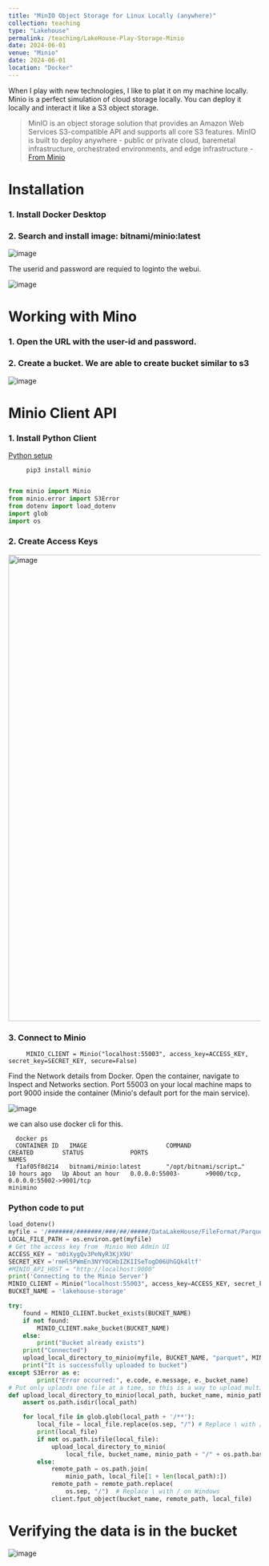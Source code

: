 ```yaml
---
title: "MinIO Object Storage for Linux Locally (anywhere)"
collection: teaching
type: "Lakehouse"
permalink: /teaching/LakeHouse-Play-Storage-Minio
date: 2024-06-01
venue: "Minio"
date: 2024-06-01
location: "Docker"
---
```


When I play with new technologies, I like to plat it on my machine locally. Minio is a perfect simulation of cloud storage locally. You can deploy it locally and interact it like a S3 object storage.

> MinIO is an object storage solution that provides an Amazon Web Services S3-compatible API and supports all core S3 features. MinIO is built to deploy anywhere - public or private cloud, baremetal infrastructure, orchestrated environments, and edge infrastructure - [From Minio](https://min.io/docs/minio/linux/index.html)

# Installation
### 1. Install Docker Desktop
### 2. Search and install image: bitnami/minio:latest
   
   ![image](https://github.com/nuneskris/nuneskris.github.io/assets/82786764/b380c61b-0443-412b-a822-1d981760c069)

   The userid and password are requied to loginto the webui.
   
   ![image](https://github.com/nuneskris/nuneskris.github.io/assets/82786764/eb31cefb-39f6-4b96-a251-30be48380eb9)

# Working with Mino
### 1. Open the URL with the user-id and password.
### 2. Create a bucket. We are able to create bucket similar to s3
   
 ![image](https://github.com/nuneskris/nuneskris.github.io/assets/82786764/1cb79ca4-cf17-435c-83f8-6a26d6d45f59)

# Minio Client API
### 1. Install Python Client

 [Python setup](https://min.io/docs/minio/linux/developers/python/minio-py.html)
   
         pip3 install minio
   
```python

from minio import Minio
from minio.error import S3Error
from dotenv import load_dotenv
import glob    
import os
```

### 2. Create Access Keys

<img width="932" alt="image" src="https://github.com/nuneskris/nuneskris.github.io/assets/82786764/c53feeb2-b961-4505-a758-c54a19da6e27">

### 3. Connect to Minio
   
         MINIO_CLIENT = Minio("localhost:55003", access_key=ACCESS_KEY, secret_key=SECRET_KEY, secure=False)

Find the Network details from Docker. Open the container, navigate to Inspect and Networks section. Port 55003 on your local machine maps to port 9000 inside the container (Minio's default port for the main service).

   ![image](https://github.com/nuneskris/nuneskris.github.io/assets/82786764/248a331b-cb4a-4151-a5be-428073f1b3de)

we can also use docker cli for this.

      docker ps
      CONTAINER ID   IMAGE                      COMMAND                  CREATED        STATUS             PORTS                                                                                                  NAMES
      f1af05f8d214   bitnami/minio:latest       "/opt/bitnami/script…"   10 hours ago   Up About an hour   0.0.0.0:55003-       >9000/tcp, 0.0.0.0:55002->9001/tcp                                                       minimino

### Python code to put

```python
load_dotenv()
myfile = '/#######/#######/###/##/#####/DataLakeHouse/FileFormat/Parquet/BestPractices/ProvisionData'
LOCAL_FILE_PATH = os.environ.get(myfile)
# Get the access key from  Minio Web Admin UI
ACCESS_KEY = 'm0iXygQv3PeNyR3KjX9U'
SECRET_KEY ='rmHl5PWmEn3NYYOCHbIZKIISeTogD06UhGQk4ltf'
#MINIO_API_HOST = "http://localhost:9000"
print('Connecting to the Minio Server')
MINIO_CLIENT = Minio("localhost:55003", access_key=ACCESS_KEY, secret_key=SECRET_KEY, secure=False)
BUCKET_NAME = 'lakehouse-storage'

try:  
    found = MINIO_CLIENT.bucket_exists(BUCKET_NAME)
    if not found:
        MINIO_CLIENT.make_bucket(BUCKET_NAME)
    else:
        print("Bucket already exists")
    print("Connected")
    upload_local_directory_to_minio(myfile, BUCKET_NAME, "parquet", MINIO_CLIENT)
    print("It is successfully uploaded to bucket")
except S3Error as e:
        print("Error occurred:", e.code, e.message, e._bucket_name)
# Put only uplaods one file at a time, so this is a way to upload multiple files by parsing through the folders.
def upload_local_directory_to_minio(local_path, bucket_name, minio_path, client):
    assert os.path.isdir(local_path)

    for local_file in glob.glob(local_path + '/**'):
        local_file = local_file.replace(os.sep, "/") # Replace \ with / on Windows
        print(local_file)
        if not os.path.isfile(local_file):
            upload_local_directory_to_minio(
                local_file, bucket_name, minio_path + "/" + os.path.basename(local_file), client)
        else:
            remote_path = os.path.join(
                minio_path, local_file[1 + len(local_path):])
            remote_path = remote_path.replace(
                os.sep, "/")  # Replace \ with / on Windows
            client.fput_object(bucket_name, remote_path, local_file)
```

# Verifying the data is in the bucket

![image](https://github.com/nuneskris/nuneskris.github.io/assets/82786764/337f902f-c509-40fa-924e-19a816782d68)



